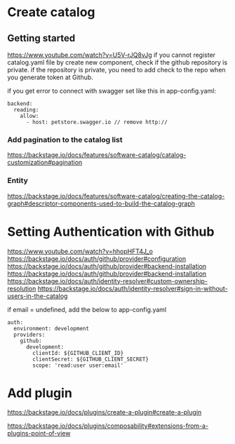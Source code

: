 # Create catalog

## Getting started
https://www.youtube.com/watch?v=U5V-rJQ8vJg
if you cannot register catalog.yaml file by create new component, check if the github repository is private.
if the repository is private, you need to add check to the repo when you generate token at Github.

if you get error to connect with swagger set like this in app-config.yaml:
```
backend:
  reading:
    allow:
      - host: petstore.swagger.io // remove http://
```

### Add pagination to the catalog list
https://backstage.io/docs/features/software-catalog/catalog-customization#pagination

### Entity
https://backstage.io/docs/features/software-catalog/creating-the-catalog-graph#descriptor-components-used-to-build-the-catalog-graph




# Setting Authentication with Github
https://www.youtube.com/watch?v=hhopHFT4J_o
https://backstage.io/docs/auth/github/provider#configuration
https://backstage.io/docs/auth/github/provider#backend-installation
https://backstage.io/docs/auth/github/provider#backend-installation
https://backstage.io/docs/auth/identity-resolver#custom-ownership-resolution
https://backstage.io/docs/auth/identity-resolver#sign-in-without-users-in-the-catalog

if email = undefined, add the below to app-config.yaml
```
auth:
  environment: development
  providers:
    github:
      development:
        clientId: ${GITHUB_CLIENT_ID}
        clientSecret: ${GITHUB_CLIENT_SECRET}
        scope: 'read:user user:email'
```

# Add plugin
https://backstage.io/docs/plugins/create-a-plugin#create-a-plugin

https://backstage.io/docs/plugins/composability#extensions-from-a-plugins-point-of-view
